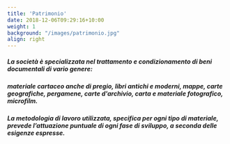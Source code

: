 ```yaml
---
title: 'Patrimonio'
date: 2018-12-06T09:29:16+10:00
weight: 1
background: "/images/patrimonio.jpg"
align: right
---
```


##### La società è specializzata nel trattamento e condizionamento di beni documentali di vario genere:

##### materiale cartaceo anche di pregio, libri antichi e moderni, mappe, carte geografiche, pergamene, carte d'archivio, carta e materiale fotografico, microfilm.

##### La metodologia di lavoro utilizzata, specifica per ogni tipo di materiale, prevede l’attuazione puntuale di ogni fase di sviluppo, a seconda delle esigenze espresse.
